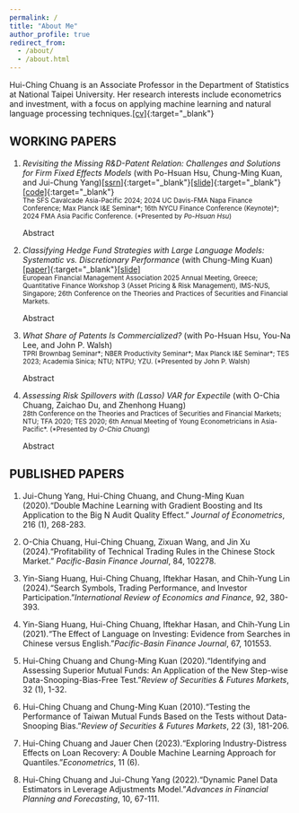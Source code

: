 ```yaml
---
permalink: /
title: "About Me"
author_profile: true
redirect_from:
  - /about/
  - /about.html
---
```


<style>
/* ─── toggle layout ──────────────────────────────────────────── */
details .abstract-body {
  margin-left: 1.5rem;     /* ← tweak indent if you like */
}

/* ─── optional flair: cursor + triangles ─────────────────────── */
details summary { cursor:pointer; list-style:none; }
details summary::-webkit-details-marker { display:none; }

</style>

Hui-Ching Chuang is an Associate Professor in the Department of Statistics at National Taipei University. Her research interests include econometrics and investment, with a focus on applying machine learning and natural language processing techniques.[\[cv\]](/files/cv_hcc_202505.pdf){:target="_blank"}

## WORKING PAPERS
1. _Revisiting the Missing R&D-Patent Relation: Challenges and Solutions for Firm Fixed Effects Models_ (with Po-Hsuan Hsu, Chung-Ming Kuan, and Jui-Chung Yang)[\[ssrn\]](https://papers.ssrn.com/sol3/papers.cfm?abstract_id=4636846){:target="_blank"}[\[slide\]](/files/MissingRDPatentFE_Slide.pdf){:target="_blank"}[\[code\]](https://github.com/hcchuang/Revisiting-the-Missing-RD-Patent-Relation_Challenges-and-Solutions-for-Firm-Fixed-Effects-Models){:target="_blank"}  
   <small>The SFS Cavalcade Asia-Pacific 2024; 2024 UC Davis-FMA Napa Finance Conference; Max Planck I&amp;E Seminar\*; 16th NYCU Finance Conference (Keynote)\*; 2024 FMA Asia Pacific Conference. (\*Presented by <em>Po-Hsuan Hsu</em>)</small>
   <details>
     <summary>Abstract</summary>
     <div class="abstract-body">
     
       The common practice of including firm fixed effects in empirical researzch
       may eliminate the explanatory power of important economic factors that are
       persistent. We use the intuitive R&amp;D–patent relation to illustrate
       this point. Our review of recent studies suggests a surprising pattern:
       R&amp;D input positively explains patent output in only half of prior
       regression estimations. This “missing link” can be attributed to the
       persistence of R&amp;D and patents, which allows between-firm variation
       to be absorbed by firm dummies. We consider adjusted Hausman–Taylor
       estimates and advanced machine-learning methods, both of which restore a
       clear positive R&amp;D–patent relation. Notably, ML models reveal that
       only 10-20 % of firm dummies are informative; including the rest biases
       identification. The paper offers two ready-to-use econometric “second
       opinions” for researchers dealing with explanatory variables that strongly
       correlate with between-individual unobservables.
    </div>
   </details>

2. _Classifying Hedge Fund Strategies with Large Language Models: Systematic vs. Discretionary Performance_ (with Chung-Ming Kuan)[\[paper\]](/files/ManMachineHFR_20250420.pdf){:target="_blank"}[\[slide\]](/files/ManMachineHFR_slide.pdf)  
   <small>European Financial Management Association 2025 Annual Meeting, Greece; Quantitative Finance Workshop 3 (Asset Pricing &amp; Risk Management), IMS-NUS, Singapore; 26th Conference on the Theories and Practices of Securities and Financial Markets.</small>
   <details>
     <summary>Abstract</summary>
     <div class="abstract-body">
       We fine-tune FinBERT, a finance-specific large language model, to classify
       hedge funds as systematic or discretionary. Removing manual subjectivity
       yields cleaner style labels and reveals that systematic funds, on average,
       generate higher factor-adjusted returns than discretionary funds. After
       a false-discovery-rate adjustment, 10-20 % of funds still show
       statistically significant positive alphas in models that include both
       observable and latent risk factors.
     </div>
   </details>

4. _What Share of Patents Is Commercialized?_ (with Po-Hsuan Hsu, You-Na Lee, and John P. Walsh)  
   <small>TPRI Brownbag Seminar\*; NBER Productivity Seminar\*; Max Planck I&amp;E Seminar\*; TES 2023; Academia Sinica; NTU; NTPU; YZU. (\*Presented by John P. Walsh)</small>
   <details>
     <summary>Abstract</summary>
     <div class="abstract-body">
       Using three independent inventor surveys as labeled data, we combine
       contextual embeddings (BERT for Patents) with bibliometric indicators to
       build machine-learning models that estimate, over time and at scale, the
       probability that a US patent is commercially exploited. The approach
       reveals commercialization rates across technologies and cohorts that were
       previously impossible to observe.
     </div>
   </details>

5. _Assessing Risk Spillovers with (Lasso) VAR for Expectile_ (with O-Chia Chuang, Zaichao Du, and Zhenhong Huang)  
   <small>28th Conference on the Theories and Practices of Securities and Financial Markets; NTU; TFA 2020; TES 2020; 6th Annual Meeting of Young Econometricians in Asia-Pacific\*. (\*Presented by <em>O-Chia Chuang</em>)</small>
   <details>
     <summary>Abstract</summary>
     <div class="abstract-body">
       We generalize the vector autoregressive (VAR) model from conditional means
       to conditional expectiles (MCARE) for assessing risk spillovers among
       multiple entities. For high-dimensional systems, we impose an 
       <em>L<sub>1</sub></em> penalty (L-MCARE). Applied to the return network of
       global systemically important banks, MCARE and L-MCARE uncover
       time-varying tail-risk transmission patterns.
     </div>
   </details>

## PUBLISHED PAPERS
1. Jui-Chung Yang, Hui-Ching Chuang, and Chung-Ming Kuan (2020).“Double Machine Learning with Gradient Boosting and Its Application to the Big N Audit Quality Effect.” _Journal of Econometrics_, 216 (1), 268-283.  

2. O-Chia Chuang, Hui-Ching Chuang, Zixuan Wang, and Jin Xu (2024).“Profitability of Technical Trading Rules in the Chinese Stock Market.” _Pacific-Basin Finance Journal_, 84, 102278.  

3. Yin-Siang Huang, Hui-Ching Chuang, Iftekhar Hasan, and Chih-Yung Lin (2024).“Search Symbols, Trading Performance, and Investor Participation.”_International Review of Economics and Finance_, 92, 380-393.  

4. Yin-Siang Huang, Hui-Ching Chuang, Iftekhar Hasan, and Chih-Yung Lin (2021).“The Effect of Language on Investing: Evidence from Searches in Chinese versus English.”_Pacific-Basin Finance Journal_, 67, 101553.  

5. Hui-Ching Chuang and Chung-Ming Kuan (2020).“Identifying and Assessing Superior Mutual Funds: An Application of the New Step-wise Data-Snooping-Bias-Free Test.”_Review of Securities &amp; Futures Markets_, 32 (1), 1-32.  

6. Hui-Ching Chuang and Chung-Ming Kuan (2010).“Testing the Performance of Taiwan Mutual Funds Based on the Tests without Data-Snooping Bias.”_Review of Securities &amp; Futures Markets_, 22 (3), 181-206.  

7. Hui-Ching Chuang and Jauer Chen (2023).“Exploring Industry-Distress Effects on Loan Recovery: A Double Machine Learning Approach for Quantiles.”_Econometrics_, 11 (6).  

8. Hui-Ching Chuang and Jui-Chung Yang (2022).“Dynamic Panel Data Estimators in Leverage Adjustments Model.”_Advances in Financial Planning and Forecasting_, 10, 67-111.
